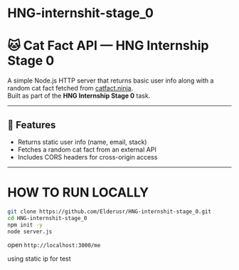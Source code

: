 # HNG-internshit-stage_0
# 🐱 Cat Fact API — HNG Internship Stage 0

A simple Node.js HTTP server that returns basic user info along with a random cat fact fetched from [catfact.ninja](https://catfact.ninja/fact).  
Built as part of the **HNG Internship Stage 0** task.

---

## 🚀 Features

- Returns static user info (name, email, stack)
- Fetches a random cat fact from an external API
- Includes CORS headers for cross-origin access

---

# HOW TO RUN LOCALLY 
```bash
git clone https://github.com/Elderusr/HNG-internshit-stage_0.git
cd HNG-internshit-stage_0
npm init -y
node server.js
```
open `http://localhost:3000/me`

using static ip for test

